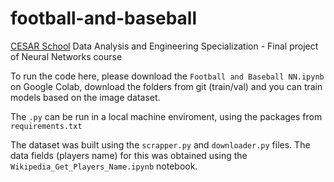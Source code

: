 # football-and-baseball

[CESAR School](https://www.cesar.school/especializacao-em-analise-e-engenharia-de-dados/) Data Analysis and Engineering Specialization - Final project of Neural Networks course 

To run the code here, please download the ```Football and Baseball NN.ipynb``` on Google Colab, download the folders from git (train/val) and you can train models based on the image dataset. 


The ```.py``` can be run in a local machine enviroment, using the packages from ```requirements.txt```

The dataset was built using the ```scrapper.py``` and ```downloader.py``` files. The data fields (players name) for this was obtained using the ```Wikipedia_Get_Players_Name.ipynb``` notebook.


